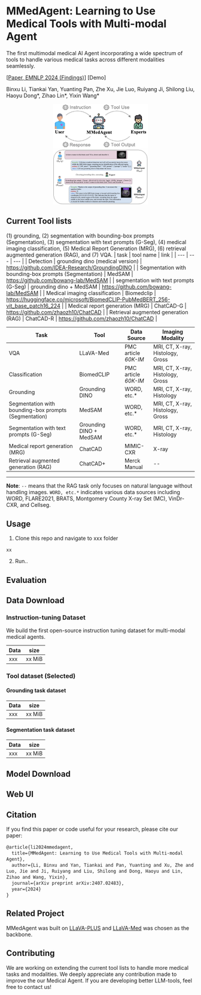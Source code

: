 # MMedAgent: Learning to Use Medical Tools with Multi-modal Agent

The first multimodal medical AI Agent incorporating a wide spectrum of tools to handle various medical
tasks across different modalities seamlessly.

[[Paper, EMNLP 2024 (Findings)](https://arxiv.org/abs/2407.02483)] [Demo]

Binxu Li, Tiankai Yan, Yuanting Pan, Zhe Xu, Jie Luo, Ruiyang Ji, Shilong Liu, Haoyu Dong*, Zihao Lin*, Yixin Wang* 

<div style="text-align: center;">
    <img src="imgs/mmedagent.jpg" alt="MMedAgent" style="width: 50%;"/>
    <img src="imgs/instruction-tuning-data.jpg" alt="Instruction Tuning Data" style="width: 50%;"/>
</div>

## Current Tool lists
(1) grounding, (2) segmentation with bounding-box prompts (Segmentation),
(3) segmentation with text prompts (G-Seg), (4)
medical imaging classification, (5) Medical Report
Generation (MRG), (6) retrieval augmented generation (RAG), and (7) VQA.
| task | tool name | link |
| --- | --- | --- |
| Detection | grounding dino (medical version) | <https://github.com/IDEA-Research/GroundingDINO> |
| Segmentation with bounding-box prompts (Segmentation) | MedSAM | <https://github.com/bowang-lab/MedSAM> |
| segmentation with text prompts (G-Seg) | grounding dino + MedSAM | <https://github.com/bowang-lab/MedSAM> |
| Medical imaging classification | Biomedclip | <https://huggingface.co/microsoft/BiomedCLIP-PubMedBERT_256-vit_base_patch16_224> |
| Medical report generation (MRG) | ChatCAD-G | <https://github.com/zhaozh10/ChatCAD> |
| Retrieval augmented generation (RAG) | ChatCAD-R | <https://github.com/zhaozh10/ChatCAD> |

| Task           | Tool                                     | Data Source                                                                                                                       | Imaging Modality                             |
|----------------|------------------------------------------|-----------------------------------------------------------------------------------------------------------------------------------|----------------------------------------------|
| VQA            | LLaVA-Med                    | PMC article<br>*60K-IM*                                                                                                | MRI, CT, X-ray, Histology, Gross            |
| Classification | BiomedCLIP                       | PMC article<br>*60K-IM*                                                                                                         | MRI, CT, X-ray, Histology, Gross            |
| Grounding      | Grounding DINO                    | WORD, etc.*<br>                                                                                                                 | MRI, CT, X-ray, Histology                   |
| Segmentation with bounding-box prompts (Segmentation)    | MedSAM                            | WORD, etc.*                                                                                                                      | MRI, CT, X-ray, Histology, Gross            |
| Segmentation with text prompts (G-Seg)        | Grounding DINO + MedSAM                  | WORD, etc.*                                                                                                                      | MRI, CT, X-ray, Histology                   |
| Medical report generation (MRG)            | ChatCAD                           | MIMIC-CXR                                                                                                               | X-ray                                        |
| Retrieval augmented generation (RAG)            | ChatCAD+                         | Merck Manual                                                                                                            | --                                           |

---

**Note**: ``--`` means that the RAG task only focuses on natural language without handling images. ``WORD, etc.*`` indicates various data sources including WORD, FLARE2021, BRATS, Montgomery County X-ray Set (MC), VinDr-CXR, and Cellseg.  


## Usage
1. Clone this repo and navigate to xxx folder
```
xx
```
2. Run..

## Evaluation

## Data Download
### Instruction-tuning Dataset
We build the first open-source instruction tuning dataset for multi-modal medical agents.

| Data | size |
| --- | --- |
| xxx | xx MiB | 

### Tool dataset (Selected)

#### Grounding task dataset
| Data | size |
| --- | --- |
| xxx | xx MiB | 
#### Segmentation task dataset
| Data | size |
| --- | --- |
| xxx | xx MiB | 

## Model Download

## Web UI


## Citation
If you find this paper or code useful for your research, please cite our paper:
```
@article{li2024mmedagent,
  title={MMedAgent: Learning to Use Medical Tools with Multi-modal Agent},
  author={Li, Binxu and Yan, Tiankai and Pan, Yuanting and Xu, Zhe and Luo, Jie and Ji, Ruiyang and Liu, Shilong and Dong, Haoyu and Lin, Zihao and Wang, Yixin},
  journal={arXiv preprint arXiv:2407.02483},
  year={2024}
}
```
## Related Project
MMedAgent was built on [LLaVA-PLUS](https://llava-vl.github.io/llava-plus/) and [LLaVA-Med](https://github.com/microsoft/LLaVA-Med) was chosen as the backbone. 

## Contributing
We are working on extending the current tool lists to handle more medical tasks and modalities. We deeply appreciate any contribution made to improve the our Medical Agent. If you are developing better LLM-tools, feel free to contact us!
